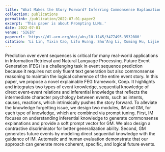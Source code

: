 ```yaml
---
title: "What Makes the Story Forward? Inferring Commonsense Explanations as Prompts for Future Event Generation"
collection: publications
permalink: /publication/2022-07-01-paper2
excerpt: 'This paper is about Prompting LLMs.'
date: 2022-07-01
venue: 'SIGIR'
paperurl: 'https://dl.acm.org/doi/abs/10.1145/3477495.3532080'
citation: 'Li Lin, Yixin Cao, Lifu Huang, Shu’Ang Li, Xuming Hu, Lijie Wen, and Jianmin Wang. 2022. What Makes the Story Forward? Inferring Commonsense Explanations as Prompts for Future Event Generation. In Proceedings of the 45th Int’l ACM SIGIR Conference on Research and Development in Information Retrieval (SIGIR ’22), July 11–15, 2022, Madrid, Spain. ACM, New York, NY, USA, 12 pages. https://doi.org/10.1145/3477495.3532080'
---
```


Prediction over event sequences is critical for many real-world applications in Information Retrieval and Natural Language Processing. Future Event Generation (FEG) is a challenging task in event sequence prediction because it requires not only fluent text generation but also commonsense reasoning to maintain the logical coherence of the entire event story. In this paper, we propose a novel explainable FEG framework, Coep. It highlights and integrates two types of event knowledge, sequential knowledge of direct event-event relations and inferential knowledge that reflects the intermediate character psychology between events, such as intents, causes, reactions, which intrinsically pushes the story forward. To alleviate the knowledge forgetting issue, we design two modules, IM and GM, for each type of knowledge, which are combined via prompt tuning. First, IM focuses on understanding inferential knowledge to generate commonsense explanations and provide a soft prompt vector for GM. We also design a contrastive discriminator for better generalization ability. Second, GM generates future events by modeling direct sequential knowledge with the guidance of IM. Automatic and human evaluation demonstrate that our approach can generate more coherent, specific, and logical future events.
